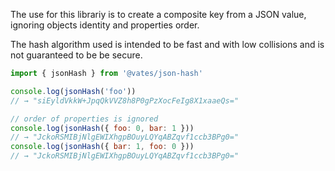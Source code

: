 The use for this librariy is to create a composite key from a JSON value, ignoring objects identity and properties order.

The hash algorithm used is intended to be fast and with low collisions and is not guaranteed to be be secure.

```js
import { jsonHash } from '@vates/json-hash'

console.log(jsonHash('foo'))
// → "siEyldVkkW+JpqQkVVZ8h8P0gPzXocFeIg8X1xaaeQs="

// order of properties is ignored
console.log(jsonHash({ foo: 0, bar: 1 }))
// → "JckoRSMIBjNlgEWIXhgpBOuyLQYqABZqvf1ccb3BPg0="
console.log(jsonHash({ bar: 1, foo: 0 }))
// → "JckoRSMIBjNlgEWIXhgpBOuyLQYqABZqvf1ccb3BPg0="
```
